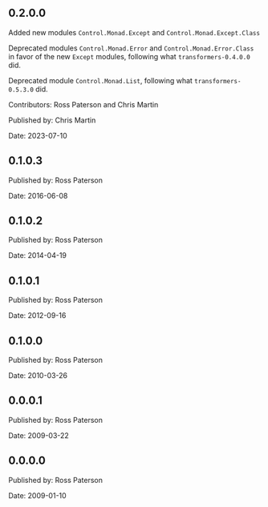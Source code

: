 ## 0.2.0.0

Added new modules `Control.Monad.Except` and
`Control.Monad.Except.Class`

Deprecated modules `Control.Monad.Error` and
`Control.Monad.Error.Class` in favor of the new `Except`
modules, following what `transformers-0.4.0.0` did.

Deprecated module `Control.Monad.List`, following what
`transformers-0.5.3.0` did.

Contributors: Ross Paterson and Chris Martin

Published by: Chris Martin

Date: 2023-07-10

## 0.1.0.3

Published by: Ross Paterson

Date: 2016-06-08

## 0.1.0.2

Published by: Ross Paterson

Date: 2014-04-19

## 0.1.0.1

Published by: Ross Paterson

Date: 2012-09-16

## 0.1.0.0

Published by: Ross Paterson

Date: 2010-03-26

## 0.0.0.1

Published by: Ross Paterson

Date: 2009-03-22

## 0.0.0.0

Published by: Ross Paterson

Date: 2009-01-10

